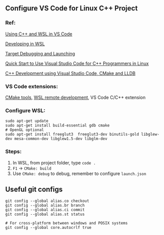 ## Configure VS Code for Linux C++ Project

### Ref:

[Using C++ and WSL in VS Code](https://code.visualstudio.com/docs/cpp/config-wsl)

[Developing in WSL](https://code.visualstudio.com/docs/remote/wsl)

[Target Debugging and Launching](https://vector-of-bool.github.io/docs/vscode-cmake-tools/debugging.html)

[Quick Start to Use Visual Studio Code for C++ Programmers in Linux](https://www.codeproject.com/Articles/1184735/Quick-Start-to-Use-Visual-Studio-Code-for-Cplusplu)

[C++ Development using Visual Studio Code, CMake and LLDB](https://medium.com/audelabs/c-development-using-visual-studio-code-cmake-and-lldb-d0f13d38c563)



### VS Code extensions:

[CMake tools](https://marketplace.visualstudio.com/items?itemName=vector-of-bool.cmake-tools), [WSL remote development](https://marketplace.visualstudio.com/items?itemName=ms-vscode-remote.vscode-remote-extensionpack), VS Code C/C++ extension



### Configure WSL:

```
sudo apt-get update
sudo apt-get install build-essential gdb cmake
# OpenGL optional
sudo apt-get install freeglut3  freeglut3-dev binutils-gold libglew-dev mesa-common-dev libglew1.5-dev libglm-dev 
```



### Steps:

1. In WSL, from project folder, type `code .`
2. `F1` -> `CMake: build`
3. Use `CMake: debug` to debug, remember to configure `launch.json`



## Useful git configs

```
git config --global alias.co checkout
git config --global alias.br branch
git config --global alias.ci commit
git config --global alias.st status

# For cross-platform between windows and POSIX systems
git config --global core.autocrlf true
```

